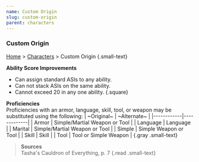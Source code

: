 ```yaml
---
name: Custom Origin
slug: custom-origin
parent: characters
---
```

### Custom Origin
[Home](dm-operations-center) > [Characters](characters) > Custom Origin {.small-text}

**Ability Score Improvements**
- Can assign standard ASIs to any ability.
- Can not stack ASIs on the same ability.
- Cannot exceed 20 in any one ability.
{.square}

**Proficiencies**<br/>
Proficiencies with an armor, language, skill, tool, or weapon may be substituted using the following:
| ~Original~ | ~Alternate~ |
|------------|-------------|
| Armor      | Simple/Martial Weapon or Tool |
| Language   | Language |
| Marital    | Simple/Martial Weapon or Tool | 
| Simple     | Simple Weapon or Tool |
| Skill      | Skill |
| Tool       | Tool or Simple Weapon |
{.gray .small-text}

> **Sources** <br/>
> Tasha's Cauldron of Everything, p. 7
{.read .small-text}

